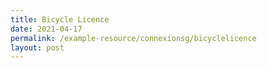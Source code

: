 ```yaml
---
title: Bicycle Licence
date: 2021-04-17
permalink: /example-resource/connexionsg/bicyclelicence
layout: post
---
```

